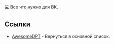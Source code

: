 💻 Все что нужно для ВК.

## Ссылки

- [AwesomeDPT](https://dpteam.github.io/AwesomeDPT) - Вернуться в основной список.
